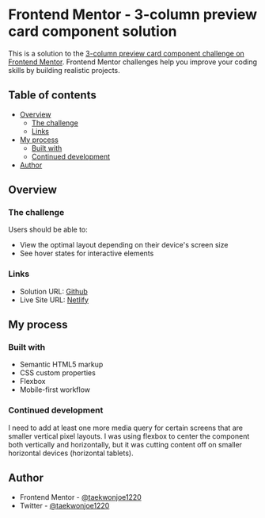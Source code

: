 # Frontend Mentor - 3-column preview card component solution

This is a solution to the [3-column preview card component challenge on Frontend Mentor](https://www.frontendmentor.io/challenges/3column-preview-card-component-pH92eAR2-). Frontend Mentor challenges help you improve your coding skills by building realistic projects. 

## Table of contents

- [Overview](#overview)
  - [The challenge](#the-challenge)
  - [Links](#links)
- [My process](#my-process)
  - [Built with](#built-with)
  - [Continued development](#continued-development)
- [Author](#author)

## Overview

### The challenge

Users should be able to:

- View the optimal layout depending on their device's screen size
- See hover states for interactive elements

### Links

- Solution URL: [Github](https://your-solution-url.com)
- Live Site URL: [Netlify](https://your-live-site-url.com)

## My process

### Built with

- Semantic HTML5 markup
- CSS custom properties
- Flexbox
- Mobile-first workflow


### Continued development

I need to add at least one more media query for certain screens that are smaller vertical pixel layouts. I was using flexbox to center the component both vertically and horizontally, but it was cutting content off on smaller horizontal devices (horizontal tablets).

## Author

- Frontend Mentor - [@taekwonjoe1220](https://www.frontendmentor.io/profile/taekwonjoe1220)
- Twitter - [@taekwonjoe1220](https://www.twitter.com/taekwonjoe1220)
